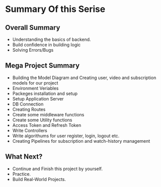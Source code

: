 # Summary Of this Serise

## Overall Summary

* Understanding the basics of backend.
* Build confidence in building logic
* Solving Errors/Bugs

## Mega Project Summary

* Building the Model Diagram and Creating user, video and subscription models for our project
* Environment Veriables
* Packeges installation and setup
* Setup Application Server
* DB Connection
* Creating Routes
* Create some middleware functions
* Create some Utility functions
* Access Token and Refresh Token
* Write Controllers
* Write algorithums for user register, login, logout etc.
* Creating Pipelines for subscription and watch-history management

## What Next?
- Continue and Finish this project by yourself.
- Practice.
- Build Real-World Projects.